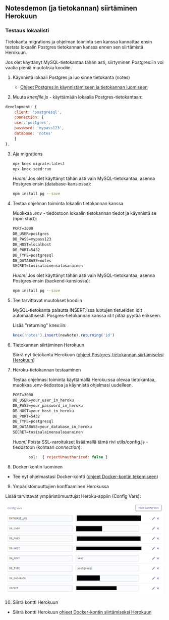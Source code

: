 ## Notesdemon (ja tietokannan) siirtäminen Herokuun

### Testaus lokaalisti

Tietokanta migrations ja ohjelman toiminta sen kanssa kannattaa ensin testata lokaalin Postgres tietokannan kanssa ennen sen siirtämistä Herokuun.

Jos olet käyttänyt MySQL-tietokantaa tähän asti, siirtyminen Postgres:iin voi vaatia pieniä muutoksia koodiin.

1. Käynnistä lokaali Postgres ja luo sinne tietokanta (notes)

    - [Ohjeet Postgres:in käynnistämiseen ja tietokannan luomiseen](../../docker/postgres-pgadmin4.md)

2. Muuta *knexfile.js* - käyttämään lokaalia Postgres-tietokantaan:

```js
development: {
    client: 'postgresql',
    connection: {
    user:'postgres',
    password: 'mypass123',
    database: 'notes'
    }
},
```

3. Aja migrations

    ```cmd
    npx knex migrate:latest
    npx knex seed:run
    ```

    *Huom!* Jos olet käyttänyt tähän asti vain MySQL-tietokantaa, asenna Postgres ensin (database-kansiossa):

    ```cmd
    npm install pg --save
    ```

4. Testaa ohjelman toiminta lokaalin tietokannan kanssa

    Muokkaa *.env* - tiedostoon lokaalin tietokannan tiedot ja käynnistä se (npm start):

    ```cmd
    PORT=3000
    DB_USER=postgres
    DB_PASS=mypass123
    DB_HOST=localhost
    DB_PORT=5432
    DB_TYPE=postgresql
    DB_DATABASE=notes
    SECRET=tosisalainensalasanainen
    ```

    *Huom!* Jos olet käyttänyt tähän asti vain MySQL-tietokantaa, asenna Postgres ensin (backend-kansiossa):

    ```cmd
    npm install pg --save
    ``` 

5. Tee tarvittavat muutokset koodiin

    MySQL-tietokanta palautta INSERT:issa luotujen tietueiden id:t automaattisesti. Posgres-tietokannan kanssa id:t pitää pyytää erikseen.

    Lisää "returning" knex:iin:

    ```js
    knex('notes').insert(newNote).returning('id') 
    ```

6. Tietokannan siirtäminen Herokuun

    Siirrä nyt tietokanta Herokuun ([ohjeet Postgres-tietokannan siirtämiseksi Herokuun](knex-migrations.html))

7. Heroku-tietokannan testaaminen

    Testaa ohjelmasi toiminta käyttämällä Heroku:ssa olevaa tietokantaa, muokkaa .env-tiedostoa ja käynnistä ohjelmasi uudelleen.

    ```cmd
    PORT=3000
    DB_USER=your_user_in_heroku
    DB_PASS=your_password_in_heroku
    DB_HOST=your_host_in_heroku
    DB_PORT=5432
    DB_TYPE=postgresql
    DB_DATABASE=your_database_in_heroku
    SECRET=tosisalainensalasanainen
    ```

    *Huom!* Poista SSL-varoitukset lisäämällä tämä rivi utils/config.js -tiedostoon (kohtaan *connection*):

    ```js
           ssl:  { rejectUnauthorized: false }
    ```

8. Docker-kontin luominen

- Tee nyt ohjelmastasi Docker-kontti ([ohjeet Docker-kontin tekemiseen](../../docker/notesdemofull.html))

9. Ympäristömuuttujien konffaaminen Herokussa

Lisää tarvittavat ympäristömuuttujat Heroku-appiin (Config Vars):

![heroku env](../img/heroku_env.PNG)

10. Siirrä kontti Herokuun

- Siirrä kontti Herokuun [ohjeet Docker-kontin siirtämiseksi Herokuun](container-deployment.html)